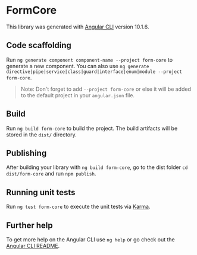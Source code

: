 # FormCore

This library was generated with [Angular CLI](https://github.com/angular/angular-cli) version 10.1.6.

## Code scaffolding

Run `ng generate component component-name --project form-core` to generate a new component. You can also use `ng generate directive|pipe|service|class|guard|interface|enum|module --project form-core`.
> Note: Don't forget to add `--project form-core` or else it will be added to the default project in your `angular.json` file. 

## Build

Run `ng build form-core` to build the project. The build artifacts will be stored in the `dist/` directory.

## Publishing

After building your library with `ng build form-core`, go to the dist folder `cd dist/form-core` and run `npm publish`.

## Running unit tests

Run `ng test form-core` to execute the unit tests via [Karma](https://karma-runner.github.io).

## Further help

To get more help on the Angular CLI use `ng help` or go check out the [Angular CLI README](https://github.com/angular/angular-cli/blob/master/README.md).
